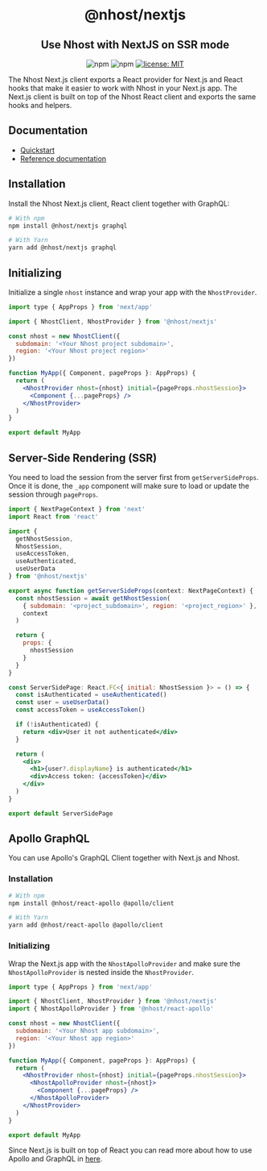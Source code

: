 <h1 align="center">@nhost/nextjs</h1>
<h2 align="center">Use Nhost with NextJS on SSR mode</h2>

<p align="center">
  <img alt="npm" src="https://img.shields.io/npm/v/@nhost/nextjs">
  <img alt="npm" src="https://img.shields.io/npm/dm/@nhost/nextjs">
  <a href="LICENSE">
    <img src="https://img.shields.io/badge/license-MIT-yellow.svg" alt="license: MIT" />
  </a>
</p>

The Nhost Next.js client exports a React provider for Next.js and React hooks that make it easier to work with Nhost in your Next.js app. The Next.js client is built on top of the Nhost React client and exports the same hooks and helpers.

## Documentation

- [Quickstart](https://docs.nhost.io/platform/quickstarts/nextjs)
- [Reference documentation](https://docs.nhost.io/reference/nextjs)

## Installation

Install the Nhost Next.js client, React client together with GraphQL:

```bash
# With npm
npm install @nhost/nextjs graphql

# With Yarn
yarn add @nhost/nextjs graphql
```

## Initializing

Initialize a single `nhost` instance and wrap your app with the `NhostProvider`.

```jsx title=pages/_app.js
import type { AppProps } from 'next/app'

import { NhostClient, NhostProvider } from '@nhost/nextjs'

const nhost = new NhostClient({
  subdomain: '<Your Nhost project subdomain>',
  region: '<Your Nhost project region>'
})

function MyApp({ Component, pageProps }: AppProps) {
  return (
    <NhostProvider nhost={nhost} initial={pageProps.nhostSession}>
      <Component {...pageProps} />
    </NhostProvider>
  )
}

export default MyApp
```

## Server-Side Rendering (SSR)

You need to load the session from the server first from `getServerSideProps`. Once it is done, the `_app` component will make sure to load or update the session through `pageProps`.

```jsx title=pages/ssr-page.tsx
import { NextPageContext } from 'next'
import React from 'react'

import {
  getNhostSession,
  NhostSession,
  useAccessToken,
  useAuthenticated,
  useUserData
} from '@nhost/nextjs'

export async function getServerSideProps(context: NextPageContext) {
  const nhostSession = await getNhostSession(
    { subdomain: '<project_subdomain>', region: '<project_region>' },
    context
  )

  return {
    props: {
      nhostSession
    }
  }
}

const ServerSidePage: React.FC<{ initial: NhostSession }> = () => {
  const isAuthenticated = useAuthenticated()
  const user = useUserData()
  const accessToken = useAccessToken()

  if (!isAuthenticated) {
    return <div>User it not authenticated</div>
  }

  return (
    <div>
      <h1>{user?.displayName} is authenticated</h1>
      <div>Access token: {accessToken}</div>
    </div>
  )
}

export default ServerSidePage
```

## Apollo GraphQL

You can use Apollo's GraphQL Client together with Next.js and Nhost.

### Installation

```bash
# With npm
npm install @nhost/react-apollo @apollo/client

# With Yarn
yarn add @nhost/react-apollo @apollo/client
```

### Initializing

Wrap the Next.js app with the `NhostApolloProvider` and make sure the `NhostApolloProvider` is nested inside the `NhostProvider`.

```jsx title=pages/_app.js
import type { AppProps } from 'next/app'

import { NhostClient, NhostProvider } from '@nhost/nextjs'
import { NhostApolloProvider } from '@nhost/react-apollo'

const nhost = new NhostClient({
  subdomain: '<Your Nhost app subdomain>',
  region: '<Your Nhost app region>'
})

function MyApp({ Component, pageProps }: AppProps) {
  return (
    <NhostProvider nhost={nhost} initial={pageProps.nhostSession}>
      <NhostApolloProvider nhost={nhost}>
        <Component {...pageProps} />
      </NhostApolloProvider>
    </NhostProvider>
  )
}

export default MyApp
```

Since Next.js is built on top of React you can read more about how to use Apollo and GraphQL in [here](/reference/react/apollo#usage).
